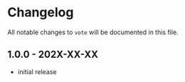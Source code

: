 # Changelog

All notable changes to `vote` will be documented in this file.

## 1.0.0 - 202X-XX-XX

- initial release
